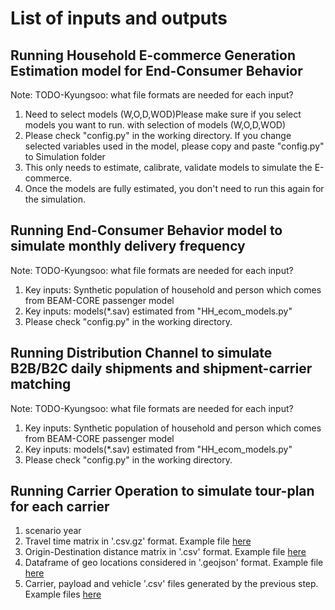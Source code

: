 # List of inputs and outputs
## Running Household E-commerce Generation Estimation model for End-Consumer Behavior
Note: TODO-Kyungsoo: what file formats are needed for each input?
1. Need to select models (W,O,D,WOD)Please make sure if you select models you want to run. with selection of models (W,O,D,WOD)
2. Please check "config.py" in the working directory. If you change selected variables used in the model, please copy and paste "config.py" to Simulation folder
3. This only needs to estimate, calibrate, validate models to simulate the E-commerce.
4. Once the models are fully estimated, you don't need to run this again for the simulation.

## Running End-Consumer Behavior model to simulate monthly delivery frequency
Note: TODO-Kyungsoo: what file formats are needed for each input?
1. Key inputs: Synthetic population of household and person which comes from BEAM-CORE passenger model
2. Key inputs: models(*.sav) estimated from "HH_ecom_models.py"
3. Please check "config.py" in the working directory.

## Running Distribution Channel to simulate B2B/B2C daily shipments and shipment-carrier matching
Note: TODO-Kyungsoo: what file formats are needed for each input?
1. Key inputs: Synthetic population of household and person which comes from BEAM-CORE passenger model
2. Key inputs: models(*.sav) estimated from "HH_ecom_models.py"
3. Please check "config.py" in the working directory.

## Running Carrier Operation to simulate tour-plan for each carrier
1. scenario year
2. Travel time matrix in '.csv.gz' format. Example file [here](https://github.com/NREL/FRISM/blob/open-source/Example_Data/Sim_inputs/Geo_data/tt_df_cbg.csv.gz)
3. Origin-Destination distance matrix in '.csv' format. Example file [here](https://github.com/NREL/FRISM/blob/open-source/Example_Data/Sim_inputs/Geo_data/Austin_od_dist.csv.zip)
4. Dataframe of geo locations considered in '.geojson' format. Example file [here](https://github.com/NREL/FRISM/blob/open-source/Example_Data/Sim_inputs/Geo_data/Austin_freight_centroids.geojson)
5. Carrier, payload and vehicle '.csv' files generated by the previous step. Example files [here](https://github.com/NREL/FRISM/tree/open-source/Example_Data/Sim_outputs/Shipment2Fleet/2030)
